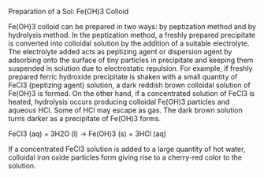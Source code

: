  Preparation of a Sol: Fe(OH)3 Colloid

Fe(OH)3 colloid can be prepared in two ways: by peptization method and by hydrolysis method. In the peptization method, a freshly prepared precipitate is converted into colloidal solution by the addition of a suitable electrolyte. The electrolyte added acts as peptizing agent or dispersion agent by adsorbing onto the surface of tiny particles in precipitate and keeping them suspended in solution due to electrostatic repulsion. For example, if freshly prepared ferric hydroxide precipitate is shaken with a small quantity of FeCl3 (peptizing agent) solution, a dark reddish brown colloidal solution of Fe(OH)3 is formed. On the other hand, if a concentrated solution of FeCl3 is heated, hydrolysis occurs producing colloidal Fe(OH)3 particles and aqueous HCl. Some of HCl may escape as gas. The dark brown solution turns darker as a precipitate of Fe(OH)3 forms.

FeCl3 (aq) + 3H2O (l) → Fe(OH)3 (s) + 3HCl (aq)

If a concentrated FeCl3 solution is added to a large quantity of hot water, colloidal iron oxide particles form giving rise to a cherry-red color to the solution.


